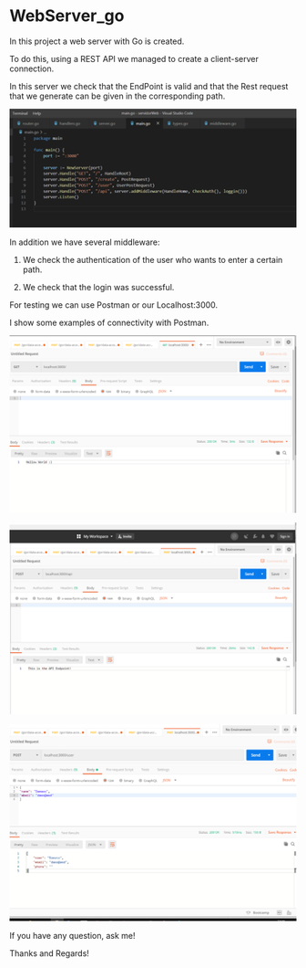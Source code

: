 # WebServer_go

In this project a web server with Go is created.

To do this, using a REST API we managed to create a client-server connection.

In this server we check that the EndPoint is valid and that the Rest request that we generate 
can be given in the corresponding path.

![Imagen del Main](images/main.png)

In addition we have several middleware:

1. We check the authentication of the user who wants to enter a certain path.

2. We check that the login was successful.

For testing we can use Postman or our Localhost:3000.

I show some examples of connectivity with Postman.

![Imagen de evidencia1 Postman](images/postmanHW.png)

![Imagen de evidencia2 Postman](images/postmanAPI.png)

![Imagen de evidencia3 Postman](images/postmanJson.png)

If you have any question, ask me!

Thanks and Regards!
